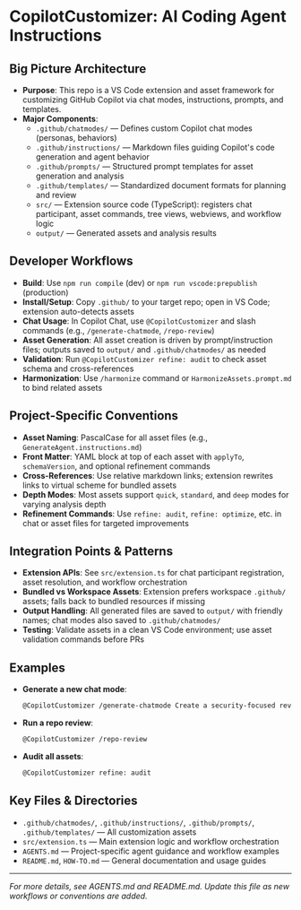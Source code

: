 # CopilotCustomizer: AI Coding Agent Instructions

## Big Picture Architecture
- **Purpose**: This repo is a VS Code extension and asset framework for customizing GitHub Copilot via chat modes, instructions, prompts, and templates.
- **Major Components**:
  - `.github/chatmodes/` — Defines custom Copilot chat modes (personas, behaviors)
  - `.github/instructions/` — Markdown files guiding Copilot's code generation and agent behavior
  - `.github/prompts/` — Structured prompt templates for asset generation and analysis
  - `.github/templates/` — Standardized document formats for planning and review
  - `src/` — Extension source code (TypeScript): registers chat participant, asset commands, tree views, webviews, and workflow logic
  - `output/` — Generated assets and analysis results

## Developer Workflows
- **Build**: Use `npm run compile` (dev) or `npm run vscode:prepublish` (production)
- **Install/Setup**: Copy `.github/` to your target repo; open in VS Code; extension auto-detects assets
- **Chat Usage**: In Copilot Chat, use `@CopilotCustomizer` and slash commands (e.g., `/generate-chatmode`, `/repo-review`)
- **Asset Generation**: All asset creation is driven by prompt/instruction files; outputs saved to `output/` and `.github/chatmodes/` as needed
- **Validation**: Run `@CopilotCustomizer refine: audit` to check asset schema and cross-references
- **Harmonization**: Use `/harmonize` command or `HarmonizeAssets.prompt.md` to bind related assets

## Project-Specific Conventions
- **Asset Naming**: PascalCase for all asset files (e.g., `GenerateAgent.instructions.md`)
- **Front Matter**: YAML block at top of each asset with `applyTo`, `schemaVersion`, and optional refinement commands
- **Cross-References**: Use relative markdown links; extension rewrites links to virtual scheme for bundled assets
- **Depth Modes**: Most assets support `quick`, `standard`, and `deep` modes for varying analysis depth
- **Refinement Commands**: Use `refine: audit`, `refine: optimize`, etc. in chat or asset files for targeted improvements

## Integration Points & Patterns
- **Extension APIs**: See `src/extension.ts` for chat participant registration, asset resolution, and workflow orchestration
- **Bundled vs Workspace Assets**: Extension prefers workspace `.github/` assets; falls back to bundled resources if missing
- **Output Handling**: All generated files are saved to `output/` with friendly names; chat modes also saved to `.github/chatmodes/`
- **Testing**: Validate assets in a clean VS Code environment; use asset validation commands before PRs

## Examples
- **Generate a new chat mode**:
  ```bash
  @CopilotCustomizer /generate-chatmode Create a security-focused reviewer
  ```
- **Run a repo review**:
  ```bash
  @CopilotCustomizer /repo-review
  ```
- **Audit all assets**:
  ```bash
  @CopilotCustomizer refine: audit
  ```

## Key Files & Directories
- `.github/chatmodes/`, `.github/instructions/`, `.github/prompts/`, `.github/templates/` — All customization assets
- `src/extension.ts` — Main extension logic and workflow orchestration
- `AGENTS.md` — Project-specific agent guidance and workflow examples
- `README.md`, `HOW-TO.md` — General documentation and usage guides

---
*For more details, see AGENTS.md and README.md. Update this file as new workflows or conventions are added.*
